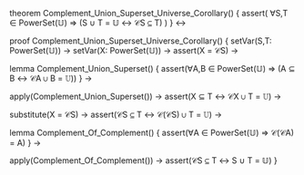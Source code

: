 theorem Complement_Union_Superset_Universe_Corollary() {
  assert(
    ∀S,T ∈ PowerSet(𝕌) ⇒ (S ∪ T = 𝕌 ↔ 𝒞S ⊆ T)
  )
} ↔

proof Complement_Union_Superset_Universe_Corollary() {
  setVar(S,T: PowerSet(𝕌)) →
  setVar(X: PowerSet(𝕌)) →
  assert(X = 𝒞S) →
  
  lemma Complement_Union_Superset() {
    assert(∀A,B ∈ PowerSet(𝕌) ⇒ (A ⊆ B ↔ 𝒞A ∪ B = 𝕌))
  } →
  
  apply(Complement_Union_Superset()) →
  assert(X ⊆ T ↔ 𝒞X ∪ T = 𝕌) →
  
  substitute(X = 𝒞S) →
  assert(𝒞S ⊆ T ↔ 𝒞(𝒞S) ∪ T = 𝕌) →
  
  lemma Complement_Of_Complement() {
    assert(∀A ∈ PowerSet(𝕌) ⇒ 𝒞(𝒞A) = A)
  } →
  
  apply(Complement_Of_Complement()) →
  assert(𝒞S ⊆ T ↔ S ∪ T = 𝕌)
}
